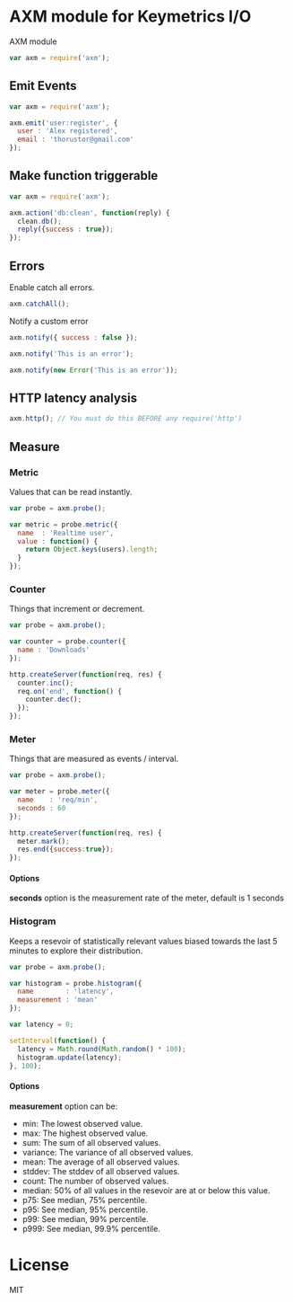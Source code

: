 # AXM module for Keymetrics I/O

AXM module

```javascript
var axm = require('axm');
```

## Emit Events

```javascript
var axm = require('axm');

axm.emit('user:register', {
  user : 'Alex registered',
  email : 'thorustor@gmail.com'
});
```

## Make function triggerable

```javascript
var axm = require('axm');

axm.action('db:clean', function(reply) {
  clean.db();
  reply({success : true});
});
```

## Errors

Enable catch all errors.

```javascript
axm.catchAll();
```

Notify a custom error

```javascript
axm.notify({ success : false });

axm.notify('This is an error');

axm.notify(new Error('This is an error'));
```

## HTTP latency analysis

```javascript
axm.http(); // You must do this BEFORE any require('http')
```

## Measure

### Metric

Values that can be read instantly.

```javascript
var probe = axm.probe();

var metric = probe.metric({
  name  : 'Realtime user',
  value : function() {
    return Object.keys(users).length;
  }
});
```

### Counter

Things that increment or decrement.

```javascript
var probe = axm.probe();

var counter = probe.counter({
  name : 'Downloads'
});

http.createServer(function(req, res) {
  counter.inc();
  req.on('end', function() {
    counter.dec();
  });
});
```

### Meter

Things that are measured as events / interval.

```javascript
var probe = axm.probe();

var meter = probe.meter({
  name    : 'req/min',
  seconds : 60
});

http.createServer(function(req, res) {
  meter.mark();
  res.end({success:true});
});
```

#### Options

**seconds** option is the measurement rate of the meter, default is 1 seconds

### Histogram

Keeps a resevoir of statistically relevant values biased towards the last 5 minutes to explore their distribution.

```javascript
var probe = axm.probe();

var histogram = probe.histogram({
  name        : 'latency',
  measurement : 'mean'
});

var latency = 0;

setInterval(function() {
  latency = Math.round(Math.random() * 100);
  histogram.update(latency);
}, 100);
```

#### Options

**measurement** option can be:

- min: The lowest observed value.
- max: The highest observed value.
- sum: The sum of all observed values.
- variance: The variance of all observed values.
- mean: The average of all observed values.
- stddev: The stddev of all observed values.
- count: The number of observed values.
- median: 50% of all values in the resevoir are at or below this value.
- p75: See median, 75% percentile.
- p95: See median, 95% percentile.
- p99: See median, 99% percentile.
- p999: See median, 99.9% percentile.

# License

MIT
